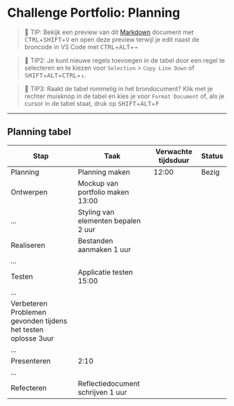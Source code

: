 # Challenge Portfolio: Planning

> :rocket: TIP: Bekijk een preview van dit [Markdown](https://guides.github.com/features/mastering-markdown/) document met <kbd>CTRL</kbd>+<kbd>SHIFT</kbd>+<kbd>V</kbd> en open deze preview terwijl je edit naast de broncode in VS Code met <kbd>CTRL</kbd>+<kbd>ALT</kbd>+<kbd>→</kbd>

> :rocket: TIP2: Je kunt nieuwe regels toevoegen in de tabel door een regel te selecteren en te kiezen voor `Selection` > `Copy Line Down` of <kbd>SHIFT</kbd>+<kbd>ALT</kbd>+<kbd>CTRL</kbd>+<kbd>↓</kbd>. 

> :rocket: TIP3: Raakt de tabel rommelig in het brondocument? Klik met je rechter muisknop in de tabel en kies je voor `Format Document` of, als je cursor in de tabel staat, druk op <kbd>SHIFT</kbd>+<kbd>ALT</kbd>+<kbd>F</kbd>

----

## Planning tabel

| Stap        | Taak                                           | Verwachte tijdsduur | Status |
| ----------- | ---------------------------------------------- | ------------------- | ------ |
| Planning    | Planning maken                                 | 12:00            | Bezig  |                                                       20 min
| Ontwerpen   | Mockup van portfolio maken                       13:00        |                     |        |
| ...         | Styling van elementen bepalen                   2 uur         |                     |        |
| Realiseren  | Bestanden aanmaken                                 1 uur  |                     |        |
| ...         |                                                |                     |        |
| Testen      | Applicatie testen                                 15:00 |                     |        |
| ...         |                                                |                     |        |
| Verbeteren Problemen gevonden tijdens het testen oplosse 3uur                      |        |
| ...         |                                                |                     |        |
| Presenteren |                                                     2:10  |                     |        |
| ...         |                                                |                     |        |
| Refecteren  | Reflectiedocument schrijven                        1 uur  |                    |        |
